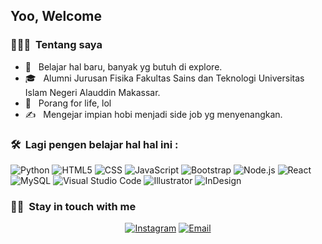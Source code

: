 <h2> Yoo, Welcome</h2>

<h3> 👨🏻‍💻 &nbsp;Tentang saya </h3>

- 🤔 &nbsp; Belajar hal baru, banyak yg butuh di explore.
- 🎓 &nbsp; Alumni Jurusan Fisika Fakultas Sains dan Teknologi Universitas Islam Negeri Alauddin Makassar.
- 🌱 &nbsp; Porang for life, lol
- ✍️ &nbsp; Mengejar impian hobi menjadi side job yg menyenangkan.

<h3> 🛠 &nbsp;Lagi pengen belajar hal hal ini :</h3>

  ![Python](https://img.shields.io/badge/-Python-333333?style=flat&logo=python)
  ![HTML5](https://img.shields.io/badge/-HTML5-333333?style=flat&logo=HTML5)
  ![CSS](https://img.shields.io/badge/-CSS-333333?style=flat&logo=CSS3&logoColor=1572B6)
  ![JavaScript](https://img.shields.io/badge/-JavaScript-333333?style=flat&logo=javascript)
  ![Bootstrap](https://img.shields.io/badge/-Bootstrap-333333?style=flat&logo=bootstrap&logoColor=563D7C)
  ![Node.js](https://img.shields.io/badge/-Node.js-333333?style=flat&logo=node.js)
  ![React](https://img.shields.io/badge/-React-333333?style=flat&logo=react)
  ![MySQL](https://img.shields.io/badge/-MySQL-333333?style=flat&logo=mysql)
  ![Visual Studio Code](https://img.shields.io/badge/-Visual%20Studio%20Code-333333?style=flat&logo=visual-studio-code&logoColor=007ACC)
  ![Illustrator](https://img.shields.io/badge/-Illustrator-333333?style=flat&logo=adobe-illustrator)
  ![InDesign](https://img.shields.io/badge/-InDesign-333333?style=flat&logo=adobe-indesign)

<h3> 🤝🏻 &nbsp;Stay in touch with me </h3>

<p align="center">
<a href="https://www.instagram.com/moeharif/"><img alt="Instagram" src="https://img.shields.io/badge/Instagram-moeharif-blue?style=flat-square&logo=instagram"></a>
<a href="mailto:moeh.arif.usman@gmail.com"><img alt="Email" src="https://img.shields.io/badge/Email-moeh.arif.usman@gmail.com-blue?style=flat-square&logo=gmail"></a>
</p>
